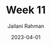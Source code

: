 ---
title: Week 11
date: 2023-04-01
description: Teaching log for Week 11
draft: false
hideToc: false
enableToc: true
enableTocContent: true
author: Jailani Rahman
authorEmoji: 💻
---